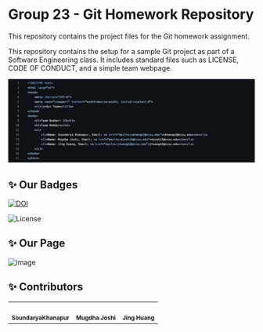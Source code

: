 # Group 23 - Git Homework Repository

This repository contains the project files for the Git homework assignment. 

This repository contains the setup for a sample Git project as part of a Software Engineering class. It includes standard files such as LICENSE, CODE OF CONDUCT, and a simple team webpage.

![Webpage Screenshot](Screenshot.png) 

## :sparkles: Our Badges

[![DOI](https://zenodo.org/badge/874999626.svg)](https://doi.org/10.5281/zenodo.13988681)

![License](https://img.shields.io/badge/license-Apache%202.0-brightgreen.svg)

## :sparkles: Our Page

![image](https://github.com/user-attachments/assets/a3dd025a-50f5-48c7-a7c2-612198b49a31)


:sparkles: Contributors
---
<table>
  <tr>
    <td align="center"><a href="https://github.com/SoundaryaKhanapur"><img src="https://avatars.githubusercontent.com/u/36791174?v=4" width="75px;" alt=""/><br /><sub><b>SoundaryaKhanapur</b></sub></a><br /></td>
    <td align="center"><a href="https://github.com/mugdhaajoshi"><img src="https://avatars.githubusercontent.com/u/157236410?v=4" width="75px;" alt=""/><br /><sub><b> Mugdha Joshi</b></sub></a><br /></td>
    <td align="center"><a href="https://github.com/Jing27540"><img src="https://avatars.githubusercontent.com/u/131999715?v=4" width="75px;" alt=""/><br /><sub><b>Jing Huang</b></sub></a><br /></td> 
</tr>
</table>
